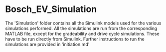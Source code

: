 # Bosch_EV_Simulation

The 'Simulation' folder contains all the Simulink models used for the various simulations performed. All the simulations are run from the corresponding MATLAB file, except for the gradeability and drive cycle simulations. These have to be run directly from Simulink.
Further instructions to run the simulations are provided in 'initiation.md'
